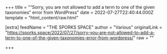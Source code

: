 
+++
title = "“Sorry, you are not allowed to add a term to one of the given taxonomies” error from WordPress"
date = 2022-07-27T22:40:44.000Z
template = "html_content/raw.html"

[extra]
feedName = "THE SPORKS SPACE"
author = "Various"
originalLink = "https://sporks.space/2022/07/27/sorry-you-are-not-allowed-to-add-a-term-to-one-of-the-given-taxonomies-error-from-wordpress/"
raw = ""

+++

